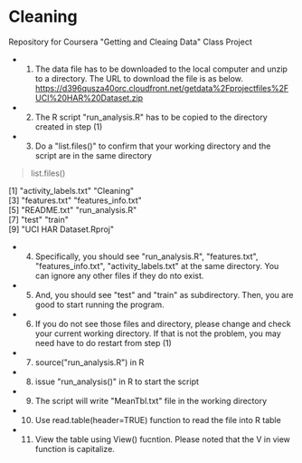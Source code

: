 # Cleaning
Repository for Coursera "Getting and Cleaing Data" Class Project

* 1) The data file has to be downloaded to the local computer and unzip to a directory.  The URL to download the file is as below.
https://d396qusza40orc.cloudfront.net/getdata%2Fprojectfiles%2FUCI%20HAR%20Dataset.zip

* 2) The R script "run_analysis.R" has to be copied to the directory created in step (1)

* 3) Do a "list.files()" to confirm that your working directory and the script are in the same directory

> list.files()

[1] "activity_labels.txt"   "Cleaning"             
[3] "features.txt"          "features_info.txt"    
[5] "README.txt"            "run_analysis.R"       
[7] "test"                  "train"                
[9] "UCI HAR Dataset.Rproj"

* 4) Specifically, you should see "run_analysis.R", "features.txt", "features_info.txt", "activity_labels.txt" at the same directory.  You can ignore any other files if they do nto exist.

* 5) And, you should see "test" and "train" as subdirectory.  Then, you are good to start running the program.

* 6) If you do not see those files and directory, please change and check your current working directory.  If that is not the problem, you may need have to do restart from step (1)

* 7) source("run_analysis.R") in R

* 8) issue "run_analysis()" in R to start the script
* 9) The script will write "MeanTbl.txt" file in the working directory
* 10) Use read.table(header=TRUE) function to read the file into R table
* 11) View the table using View() fucntion.  Please noted that the V in view function is capitalize.
